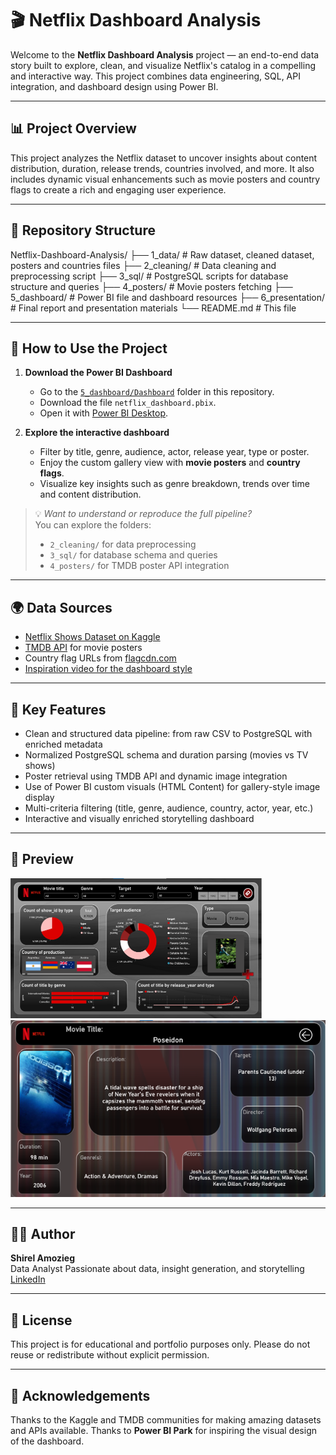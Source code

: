 # 🎬 Netflix Dashboard Analysis

Welcome to the **Netflix Dashboard Analysis** project — an end-to-end data story built to explore, clean, and visualize Netflix's catalog in a compelling and interactive way. This project combines data engineering, SQL, API integration, and dashboard design using Power BI.

---

## 📊 Project Overview

This project analyzes the Netflix dataset to uncover insights about content distribution, duration, release trends, countries involved, and more. It also includes dynamic visual enhancements such as movie posters and country flags to create a rich and engaging user experience.

---

## 📁 Repository Structure

Netflix-Dashboard-Analysis/
├── 1_data/ # Raw dataset, cleaned dataset, posters and countries files 
├── 2_cleaning/ # Data cleaning and preprocessing script
├── 3_sql/ # PostgreSQL scripts for database structure and queries
├── 4_posters/ # Movie posters fetching
├── 5_dashboard/ # Power BI file and dashboard resources
├── 6_presentation/ # Final report and presentation materials
└── README.md # This file

---

## 🚀 How to Use the Project

1. **Download the Power BI Dashboard**
   - Go to the [`5_dashboard/Dashboard`](https://github.com/Shirel25/Netflix-Dashboard-Analysis/tree/main/Dashboard/5_dashboard) folder in this repository.
   - Download the file `netflix_dashboard.pbix`.
   - Open it with [Power BI Desktop](https://powerbi.microsoft.com/desktop/).

2. **Explore the interactive dashboard**
   - Filter by title, genre, audience, actor, release year, type or poster.
   - Enjoy the custom gallery view with **movie posters** and **country flags**.
   - Visualize key insights such as genre breakdown, trends over time and content distribution.

> 💡 *Want to understand or reproduce the full pipeline?*  
> You can explore the folders:
> - `2_cleaning/` for data preprocessing  
> - `3_sql/` for database schema and queries  
> - `4_posters/` for TMDB poster API integration

---

## 🌍 Data Sources

- [Netflix Shows Dataset on Kaggle](https://www.kaggle.com/datasets/shivamb/netflix-shows)
- [TMDB API](https://www.themoviedb.org/documentation/api) for movie posters
- Country flag URLs from [flagcdn.com](https://flagcdn.com/)
- [Inspiration video for the dashboard style](https://www.youtube.com/watch?v=ZSrVOyKAC4Y&list=PLrHF9RH5-_uuWyV0Ebr7MV_9Qj_4T5t9N&index=31)

---

## 🎯 Key Features

- Clean and structured data pipeline: from raw CSV to PostgreSQL with enriched metadata
- Normalized PostgreSQL schema and duration parsing (movies vs TV shows)
- Poster retrieval using TMDB API and dynamic image integration
- Use of Power BI custom visuals (HTML Content) for gallery-style image display
- Multi-criteria filtering (title, genre, audience, country, actor, year, etc.)
- Interactive and visually enriched storytelling dashboard


---

## 📸 Preview

![Netflix Dashboard Preview](6_presentation/Images/Dashboard1.png)
![Netflix Dashboard Preview](6_presentation/Images/Dashboard2.png)


---

## 👩‍💻 Author

**Shirel Amozieg**  
Data Analyst 
Passionate about data, insight generation, and storytelling  
[LinkedIn](https://www.linkedin.com/in/shirel-amozieg/)

---

## 📄 License

This project is for educational and portfolio purposes only.
Please do not reuse or redistribute without explicit permission.

---

## 🙌 Acknowledgements

Thanks to the Kaggle and TMDB communities for making amazing datasets and APIs available.
Thanks to **Power BI Park** for inspiring the visual design of the dashboard. 